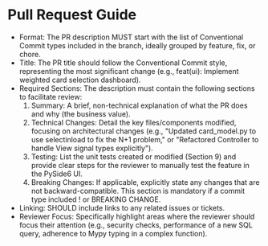 # Pull Request Guide

- Format: The PR description MUST start with the list of Conventional Commit types included in the branch, ideally grouped by feature, fix, or chore.
- Title: The PR title should follow the Conventional Commit style, representing the most significant change (e.g., feat(ui): Implement weighted card selection dashboard).
- Required Sections: The description must contain the following sections to facilitate review:
    1. Summary: A brief, non-technical explanation of what the PR does and why (the business value).
    2. Technical Changes: Detail the key files/components modified, focusing on architectural changes (e.g., "Updated card_model.py to use selectinload to fix the N+1 problem," or "Refactored Controller to handle View signal types explicitly").
    3. Testing: List the unit tests created or modified (Section 9) and provide clear steps for the reviewer to manually test the feature in the PySide6 UI.
    4. Breaking Changes: If applicable, explicitly state any changes that are not backward-compatible. This section is mandatory if a commit type included ! or BREAKING CHANGE.
- Linking: SHOULD include links to any related issues or tickets.
- Reviewer Focus: Specifically highlight areas where the reviewer should focus their attention (e.g., security checks, performance of a new SQL query, adherence to Mypy typing in a complex function).
